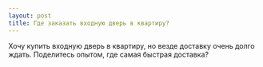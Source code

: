 ```yaml
---
layout: post 
title: Где заказать входную дверь в квартиру? 
--- 
```

Хочу купить входную дверь в квартиру, но везде доставку очень долго ждать. Поделитесь опытом, где самая быстрая доставка?